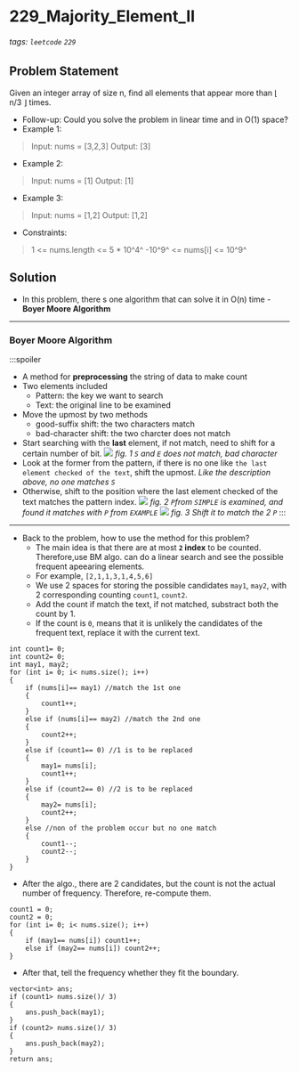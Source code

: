 # 229_Majority_Element_II
###### tags: `leetcode` `229`
## Problem Statement
Given an integer array of size n, find all elements that appear more than ⌊ n/3 ⌋ times.

- Follow-up: Could you solve the problem in linear time and in O(1) space?
- Example 1:

> Input: nums = [3,2,3]
> Output: [3]
- Example 2:

> Input: nums = [1]
> Output: [1]
- Example 3:

> Input: nums = [1,2]
> Output: [1,2]

- Constraints:

> 1 <= nums.length <= 5 * 10^4^
> -10^9^ <= nums[i] <= 10^9^

## Solution
- In this problem, there s one algorithm that can solve it in O(n) time - **Boyer Moore Algorithm**

---

### Boyer Moore Algorithm
:::spoiler
- A method for **preprocessing** the string of data to make count
- Two elements included
    - Pattern: the key we want to search
    - Text: the original line to be examined
- Move the upmost by two methods
    - good-suffix shift: the two characters match
    - bad-character shift: the two charcter does not match
- Start searching with the **last** element, if not match, need to shift for a certain number of bit.
![](https://i.imgur.com/nm16Qdq.png)
*fig. 1 ```S``` and ```E``` does not match, bad character*
- Look at the former from the pattern, if there is no one like ```the last element checked of the text```, shift the upmost.
*Like the description above, no one matches ```S```*
- Otherwise, shift to the position where the last element checked of the text matches the pattern index.
![](https://i.imgur.com/8lHS29f.png)
*fig. 2 ```P```from ```SIMPLE``` is examined, and found it matches with ```P``` from ```EXAMPLE```*
![](https://i.imgur.com/L9vVhqT.png)
*fig. 3 Shift it to match the 2 ```P```*
:::
---

- Back to the problem, how to use the method for this problem?
    - The main idea is that there are at most **```2``` index** to be counted. Therefore,use BM algo. can do a linear search and see the possible frequent apeearing elements.
    - For example, ```[2,1,1,3,1,4,5,6]```
    - We use 2 spaces for storing the possible candidates ```may1```, ```may2```, with 2 corresponding counting ```count1```, ```count2```.
    - Add the count if match the text, if not matched, substract both the count by 1.
    - If the count is ```0```, means that it is unlikely the candidates of the frequent text, replace it with the current text.
```cpp=
int count1= 0;
int count2= 0;
int may1, may2;           
for (int i= 0; i< nums.size(); i++)
{
    if (nums[i]== may1) //match the 1st one
    {
        count1++;
    }
    else if (nums[i]== may2) //match the 2nd one
    {
        count2++;
    }
    else if (count1== 0) //1 is to be replaced
    {
        may1= nums[i];
        count1++;
    }
    else if (count2== 0) //2 is to be replaced
    {
        may2= nums[i];
        count2++;
    }
    else //non of the problem occur but no one match
    {
        count1--;
        count2--;
    }
}
```
- After the algo., there are 2 candidates, but the count is not the actual number of frequency. Therefore, re-compute them.
```cpp=
count1 = 0;
count2 = 0;
for (int i= 0; i< nums.size(); i++)
{
    if (may1== nums[i]) count1++;
    else if (may2== nums[i]) count2++;
}
```
- After that, tell the frequency whether they fit the boundary.
```cpp=
vector<int> ans;
if (count1> nums.size()/ 3)
{
    ans.push_back(may1);
}
if (count2> nums.size()/ 3)
{
    ans.push_back(may2);
}
return ans;
```
